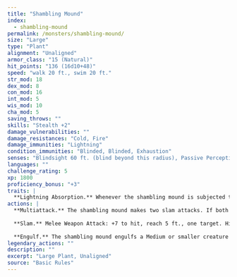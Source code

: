 ```yaml
---
title: "Shambling Mound"
index:
  - shambling-mound
permalink: /monsters/shambling-mound/
size: "Large"
type: "Plant"
alignment: "Unaligned"
armor_class: "15 (Natural)"
hit_points: "136 (16d10+48)"
speed: "walk 20 ft., swim 20 ft."
str_mod: 18
dex_mod: 8
con_mod: 16
int_mod: 5
wis_mod: 10
cha_mod: 5
saving_throws: ""
skills: "Stealth +2"
damage_vulnerabilities: ""
damage_resistances: "Cold, Fire"
damage_immunities: "Lightning"
condition_immunities: "Blinded, Blinded, Exhaustion"
senses: "Blindsight 60 ft. (blind beyond this radius), Passive Perception 10"
languages: ""
challenge_rating: 5
xp: 1800
proficiency_bonus: "+3"
traits: |
  **Lightning Absorption.** Whenever the shambling mound is subjected to lightning damage, it takes no damage and regains a number of hit points equal to the lightning damage dealt.
actions: |
  **Multiattack.** The shambling mound makes two slam attacks. If both attacks hit a Medium or smaller target, the target is grappled (escape DC 14), and the shambling mound uses its Engulf on it.
  
  **Slam.** Melee Weapon Attack: +7 to hit, reach 5 ft., one target. Hit: 13 (2d8 + 4) bludgeoning damage.
  
  **Engulf.** The shambling mound engulfs a Medium or smaller creature grappled by it. The engulfed target is blinded, restrained, and unable to breathe, and it must succeed on a DC 14 Constitution saving throw at the start of each of the mound's turns or take 13 (2d8 + 4) bludgeoning damage. If the mound moves, the engulfed target moves with it. The mound can have only one creature engulfed at a time.  
legendary_actions: ""
description: ""
excerpt: "Large Plant, Unaligned"
source: "Basic Rules"
---
```

